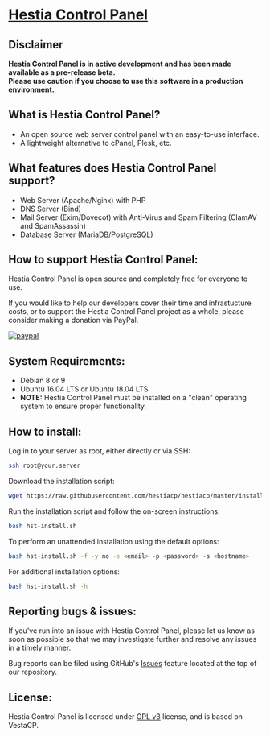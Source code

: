 [Hestia Control Panel](https://www.hestiacp.com/)
==================================================

Disclaimer
----------------------------
**Hestia Control Panel is in active development and has been made available as a pre-release beta.**<br>
**Please use caution if you choose to use this software in a production environment.**

What is Hestia Control Panel?
----------------------------
* An open source web server control panel with an easy-to-use interface.
* A lightweight alternative to cPanel, Plesk, etc.

What features does Hestia Control Panel support?
----------------------------
* Web Server (Apache/Nginx) with PHP
* DNS Server (Bind)
* Mail Server (Exim/Dovecot) with Anti-Virus and Spam Filtering (ClamAV and SpamAssassin)
* Database Server (MariaDB/PostgreSQL)

How to support Hestia Control Panel:
----------------------------
Hestia Control Panel is open source and completely free for everyone to use.

If you would like to help our developers cover their time and infrastucture costs, or to support the Hestia Control Panel project as a whole, please consider making a donation via PayPal.

[![paypal](https://www.paypalobjects.com/en_US/i/btn/btn_donateCC_LG.gif)](https://www.paypal.com/cgi-bin/webscr?cmd=_s-xclick&hosted_button_id=ST87LQH2CHGLA)

System Requirements:
----------------------------
* Debian 8 or 9
* Ubuntu 16.04 LTS or Ubuntu 18.04 LTS
* **NOTE:** Hestia Control Panel must be installed on a "clean" operating system to ensure proper functionality.

How to install:
----------------------------
Log in to your server as root, either directly or via SSH:
```bash
ssh root@your.server
```
Download the installation script:
```bash
wget https://raw.githubusercontent.com/hestiacp/hestiacp/master/install/hst-install.sh
```
Run the installation script and follow the on-screen instructions:
```bash
bash hst-install.sh
```
To perform an unattended installation using the default options:
```bash
bash hst-install.sh -f -y no -e <email> -p <password> -s <hostname>
```
For additional installation options:
```bash
bash hst-install.sh -h
```
Reporting bugs & issues:
----------------------------
If you've run into an issue with Hestia Control Panel, please let us know as soon as possible so that we may investigate further and resolve any issues in a timely manner.

Bug reports can be filed using GitHub's [Issues](https://github.com/hestiacp/hestiacp/issues) feature located at the top of our repository.

License:
----------------------------
Hestia Control Panel is licensed under [GPL v3](https://github.com/hestiacp/hestiacp/blob/master/LICENSE) license, and is based on VestaCP.<br>
